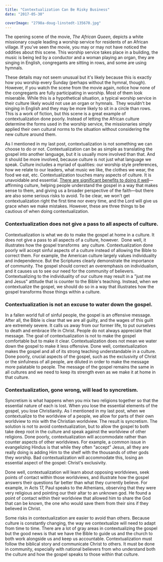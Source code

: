 ```yaml
---
title: "Contextualization Can Be Risky Business"
date: "2017-05-30"

coverImage: "2798a-doug-linstedt-135670.jpg"
---
```


The opening scene of the movie, _The African Queen,_ depicts a white missionary couple leading a worship service for residents of an African village. If you've seen the movie, you may or may not have noticed the oddities about this scene. This worship service takes place in a building, the music is being led by a conductor and a woman playing an organ, they are singing in English, congregants are sitting in rows, and some are using hymnals.

These details may not seem unusual but it's likely because this is exactly how you worship every Sunday (perhaps without the hymnal, though). However, if you watch the scene from the movie again, notice how none of the congregants are fully participating in worship. Most of them look miserable. While this is a hypothetical situation, a typical worship service in their culture likely would not use an organ or hymnals.  They wouldn't be singing in English and they may be more likely to sit in a circle than rows. This is a work of fiction, but this scene is a great example of contextualization done poorly. Instead of letting the African culture determine the forms used in the worship service, the missionaries simply applied their own cultural norms to the situation without considering the new culture around them.

As I mentioned in my last post, contextualization is not something we can choose to do or not. Contextualization can be as simple as translating the gospel into another language, but it is usually more involved than that. And it should be more involved, because culture is not just what language we speak. Culture includes a myriad of qualities: our worship style preferences, how we relate to our leaders, what music we like, the clothes we wear, the food we eat, etc. Contextualization touches many aspects of culture. It is unavoidable and essential. [There are significant benefits to doing it well](http://blog.keelancook.com/2017/05/one-thing-you-cant-stop-doing.html)—affirming culture, helping people understand the gospel in a way that makes sense to them, and giving us a broader perspective of the faith—but there are also some serious risks to avoid. To be clear, we won't get contextualization right the first time nor every time, and the Lord will give us grace when we make mistakes. However, these are three things to be cautious of when doing contextualization.

### Contextualization does not give a pass to all aspects of culture.

Contextualization is what we do to make the gospel at home in a culture. It does not give a pass to all aspects of a culture, however.  Done well, it illustrates how the gospel transforms  any culture. Contextualization done poorly will accept sinful aspects of a culture instead of allowing the Bible to correct them. For example, the American culture largely values individuality and independence. But the Scriptures clearly demonstrate the importance of community. The gospel should correct an overemphasis on individualism, and it causes us to see our need for the community of believers. Contextualizing to the individuality of our culture may result in a "just me and Jesus" attitude that is counter to the Bible's teaching. Instead, when we contextualize the gospel, we should do so in a way that illustrates how the gospel transforms those things within a culture.

### Contextualization is not an excuse to water down the gospel.

In a fallen world full of sinful people, the gospel is an offensive message. After all, the Bible is clear that we are all guilty, and the wages of this guilt are extremely severe. It calls us away from our former life, to put ourselves to death and embrace life in Christ. People do not always appreciate that message. The goal of contextualization is not to make the gospel comfortable but to make it clear. Contextualization does not mean we water down the gospel to make it less offensive. Done well, contextualization makes the gospel and all of its strong teaching understandable in a culture. Done poorly, crucial aspects of the gospel, such as the exclusivity of Christ or the sinfulness of all people, are diluted in order to make the message more palatable to people. The message of the gospel remains the same in all cultures and we need to keep its strength even as we make it at home in that culture.

### Contextualization, gone wrong, will lead to syncretism.

Syncretism is what happens when you mix two religions together so that the essential nature of each is lost. When you lose the essential elements of the gospel, you lose Christianity. As I mentioned in my last post, when we contextualize to the worldview of a people, we allow for parts of their own worldview to mix with the Christian worldview. The result is syncretism. The solution is not to avoid contextualization, but to allow the gospel to both take deep root in the culture and speak against the worldview of other religions. Done poorly, contextualization will accommodate rather than counter aspects of other worldviews. For example, a common issue in evangelizing Hindus is that while they often "accept" Jesus, all they are really doing is adding Him to the shelf with the thousands of other gods they worship. Bad contextualization will accommodate this, losing an essential aspect of the gospel: Christ's exclusivity.

Done well, contextualization will learn about opposing worldviews, seek points of contact within those worldviews, and illustrate how the gospel answers their questions far better than what they currently believe. For example, in Acts 17, Paul speaks to the Athenians, observing that they were very religious and pointing our their altar to an unknown god. He found a point of contact within their worldview that allowed him to share the God that can be known, the one who would save them from their sins if they believed in Christ.

Some risks in contextualization are easier to avoid than others. Because culture is constantly changing, the way we contextualize will need to adapt from time to time. There are a lot of gray areas in contextualizing the gospel but the good news is that we have the Bible to guide us and the church to both work alongside us and keep us accountable. Contextualization must follow the biblical story and communicate Christ to others. It must be done in community, especially with national believers from who understand both the culture and how the gospel speaks to those within that culture.
